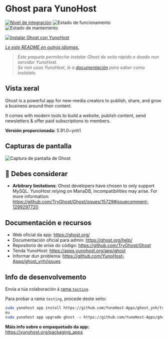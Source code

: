 <!--
NOTA: Este README foi creado automáticamente por <https://github.com/YunoHost/apps/tree/master/tools/readme_generator>
NON debe editarse manualmente.
-->

# Ghost para YunoHost

[![Nivel de integración](https://dash.yunohost.org/integration/ghost.svg)](https://ci-apps.yunohost.org/ci/apps/ghost/) ![Estado de funcionamento](https://ci-apps.yunohost.org/ci/badges/ghost.status.svg) ![Estado de mantemento](https://ci-apps.yunohost.org/ci/badges/ghost.maintain.svg)

[![Instalar Ghost con YunoHost](https://install-app.yunohost.org/install-with-yunohost.svg)](https://install-app.yunohost.org/?app=ghost)

*[Le este README en outros idiomas.](./ALL_README.md)*

> *Este paquete permíteche instalar Ghost de xeito rápido e doado nun servidor YunoHost.*  
> *Se non usas YunoHost, le a [documentación](https://yunohost.org/install) para saber como instalalo.*

## Vista xeral

Ghost is a powerful app for new-media creators to publish, share, and grow a business around their content.

It comes with modern tools to build a website, publish content, send newsletters & offer paid subscriptions to members.


**Versión proporcionada:** 5.91.0~ynh1

## Capturas de pantalla

![Captura de pantalla de Ghost](./doc/screenshots/screenshot.png)

## :red_circle: Debes considerar

- **Arbitrary limitations**: Ghost developers have chosen to only support MySQL. YunoHost relying on MariaDB, incompatibilities may arise. For more information: https://github.com/TryGhost/Ghost/issues/15729#issuecomment-1299297720

## Documentación e recursos

- Web oficial da app: <https://ghost.org/>
- Documentación oficial para admin: <https://ghost.org/help/>
- Repositorio de orixe do código: <https://github.com/TryGhost/Ghost>
- Tenda YunoHost: <https://apps.yunohost.org/app/ghost>
- Informar dun problema: <https://github.com/YunoHost-Apps/ghost_ynh/issues>

## Info de desenvolvemento

Envía a túa colaboración á [rama `testing`](https://github.com/YunoHost-Apps/ghost_ynh/tree/testing).

Para probar a rama `testing`, procede deste xeito:

```bash
sudo yunohost app install https://github.com/YunoHost-Apps/ghost_ynh/tree/testing --debug
ou
sudo yunohost app upgrade ghost -u https://github.com/YunoHost-Apps/ghost_ynh/tree/testing --debug
```

**Máis info sobre o empaquetado da app:** <https://yunohost.org/packaging_apps>
